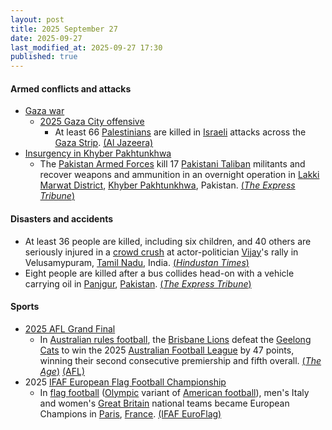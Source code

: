 ```yaml
---
layout: post
title: 2025 September 27
date: 2025-09-27
last_modified_at: 2025-09-27 17:30
published: true
---
```



#### Armed conflicts and attacks

* [Gaza war](https://en.wikipedia.org/wiki/Gaza_war "Gaza war")
  * [2025 Gaza City offensive](https://en.wikipedia.org/wiki/2025_Gaza_City_offensive "2025 Gaza City offensive")
    * At least 66 [Palestinians](https://en.wikipedia.org/wiki/Palestinians "Palestinians") are killed in [Israeli](https://en.wikipedia.org/wiki/IDF "IDF") attacks across the [Gaza Strip](https://en.wikipedia.org/wiki/Gaza_Strip "Gaza Strip"). [(Al Jazeera)](https://www.aljazeera.com/news/liveblog/2025/9/27/live-israel-launches-series-of-early-attacks-on-palestinians-in-gaza)
* [Insurgency in Khyber Pakhtunkhwa](https://en.wikipedia.org/wiki/Insurgency_in_Khyber_Pakhtunkhwa "Insurgency in Khyber Pakhtunkhwa")
  * The [Pakistan Armed Forces](https://en.wikipedia.org/wiki/Pakistan_Armed_Forces "Pakistan Armed Forces") kill 17 [Pakistani Taliban](https://en.wikipedia.org/wiki/Pakistani_Taliban "Pakistani Taliban") militants and recover weapons and ammunition in an overnight operation in [Lakki Marwat District](https://en.wikipedia.org/wiki/Lakki_Marwat_District "Lakki Marwat District"), [Khyber Pakhtunkhwa](https://en.wikipedia.org/wiki/Khyber_Pakhtunkhwa "Khyber Pakhtunkhwa"), Pakistan. [(*The Express Tribune*)](https://tribune.com.pk/story/2569281/security-forces-kill-17-terrorists-in-lakki-marwat-ibo-ispr)

#### Disasters and accidents

* At least 36 people are killed, including six children, and 40 others are seriously injured in a [crowd crush](https://en.wikipedia.org/wiki/Crowd_crush "Crowd crush") at actor-politician [Vijay](https://en.wikipedia.org/wiki/Vijay_%28actor%29 "Vijay (actor)")'s rally in Velusamypuram, [Tamil Nadu](https://en.wikipedia.org/wiki/Tamil_Nadu "Tamil Nadu"), India. [(*Hindustan Times*)](https://www.hindustantimes.com/india-news/massive-tragedy-in-tamil-nadu-as-31-dead-at-vijays-karur-rally-in-stampede-like-crush-latest-updates-101758989763650.html)
* Eight people are killed after a bus collides head-on with a vehicle carrying oil in [Panjgur](https://en.wikipedia.org/wiki/Panjgur "Panjgur"), [Pakistan](https://en.wikipedia.org/wiki/Pakistan "Pakistan"). [(*The Express Tribune*)](https://tribune.com.pk/story/2569275/eight-killed-as-bus-collides-with-iranian-oil-vehicle-in-panjgur)

#### Sports

* [2025 AFL Grand Final](https://en.wikipedia.org/wiki/2025_AFL_Grand_Final "2025 AFL Grand Final")
  * In [Australian rules football](https://en.wikipedia.org/wiki/Australian_rules_football "Australian rules football"), the [Brisbane Lions](https://en.wikipedia.org/wiki/Brisbane_Lions "Brisbane Lions") defeat the [Geelong Cats](https://en.wikipedia.org/wiki/Geelong_Football_Club "Geelong Football Club") to win the 2025 [Australian Football League](https://en.wikipedia.org/wiki/Australian_Football_League "Australian Football League") by 47 points, winning their second consecutive premiership and fifth overall. [(*The Age*)](https://www.theage.com.au/sport/afl/roar-elation-brisbane-lions-go-back-to-back-to-win-2025-premiership-20250927-p5myc6.html) [(AFL)](https://www.afl.com.au/news/1431050/brisbane-lions-blitz-over-geelong-cats-in-2025-grand-final-seals-back-to-back-flags)
* 2025 [IFAF European Flag Football Championship](https://en.wikipedia.org/wiki/IFAF_European_Flag_Football_Championship "IFAF European Flag Football Championship")
  * In [flag football](https://en.wikipedia.org/wiki/Flag_football "Flag football") ([Olympic](https://en.wikipedia.org/wiki/Flag_football_at_the_Summer_Olympics "Flag football at the Summer Olympics") variant of [American football](https://en.wikipedia.org/wiki/American_football "American football")), men's Italy and women's [Great Britain](https://en.wikipedia.org/wiki/Great_Britain_women%27s_national_flag_football_team "Great Britain women's national flag football team") national teams became European Champions in [Paris](https://en.wikipedia.org/wiki/Paris "Paris"), [France](https://en.wikipedia.org/wiki/France "France"). [(IFAF EuroFlag)](https://euroflag2025.com/en/live-scores/)
